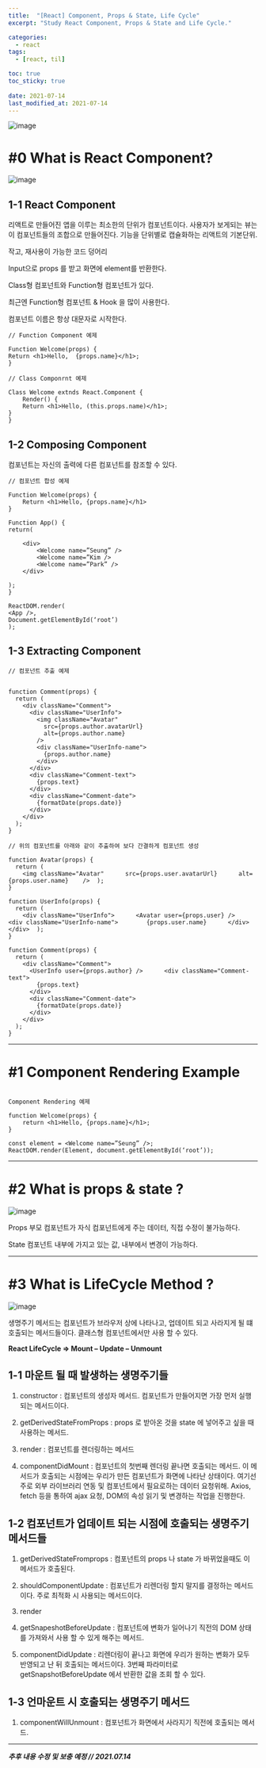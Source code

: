 ```yaml
---
title:  "[React] Component, Props & State, Life Cycle"
excerpt: "Study React Component, Props & State and Life Cycle."

categories:
  - react
tags:
  - [react, til]

toc: true
toc_sticky: true
 
date: 2021-07-14
last_modified_at: 2021-07-14
---
```


![image](/assets/images/21_07_14_react/logo.png)

# #0 What is React Component?

![image](/assets/images/21_07_14_react/component.jpeg)

## 1-1 React Component

리액트로 만들어진 앱을 이루는 최소한의 단위가 컴포넌트이다. 사용자가 보게되는 뷰는 이 컴포넌트들의 조합으로 만들어진다. 기능을 단위별로 캡슐화하는 리액트의 기본단위.

작고, 재사용이 가능한 코드 덩어리

Input으로 props 를 받고 화면에 element를 반환한다.

Class형 컴포넌트와 Function형 컴포넌트가 있다.

최근엔 Function형 컴포넌트 & Hook 을 많이 사용한다.

컴포넌트 이름은 항상 대문자로 시작한다.

```
// Function Component 예제 

Function Welcome(props) {
Return <h1>Hello,  {props.name}</h1>;
}
```

```
// Class Componrnt 예제

Class Welcome extnds React.Component {
	Render() {
	Return <h1>Hello, (this.props.name)</h1>;
}
}
```
## 1-2  Composing Component

컴포넌트는 자신의 출력에 다른 컴포넌트를 참조할 수 있다.

```
// 컴포넌트 합성 예제 

Function Welcome(props) {
	Return <h1>Hello, {props.name}</h1>
}

Function App() {
return(

	<div>	
		<Welcome name=”Seung” />
		<Welcome name=”Kim />
        <Welcome name=”Park” />
    </div>

);
}

ReactDOM.render(
<App />,
Document.getElementById(‘root’)
);
```


## 1-3 Extracting Component
```
// 컴포넌트 추출 예제


function Comment(props) {
  return (
    <div className="Comment">
      <div className="UserInfo">
        <img className="Avatar"
          src={props.author.avatarUrl}
          alt={props.author.name}
        />
        <div className="UserInfo-name">
          {props.author.name}
        </div>
      </div>
      <div className="Comment-text">
        {props.text}
      </div>
      <div className="Comment-date">
        {formatDate(props.date)}
      </div>
    </div>
  );
}

// 위의 컴포넌트를 아래와 같이 추출하여 보다 간결하게 컴포넌트 생성

function Avatar(props) {
  return (
    <img className="Avatar"      src={props.user.avatarUrl}      alt={props.user.name}    />  );
}

function UserInfo(props) {
  return (
    <div className="UserInfo">      <Avatar user={props.user} />      <div className="UserInfo-name">        {props.user.name}      </div>    </div>  );
}

function Comment(props) {
  return (
    <div className="Comment">
      <UserInfo user={props.author} />      <div className="Comment-text">
        {props.text}
      </div>
      <div className="Comment-date">
        {formatDate(props.date)}
      </div>
    </div>
  );
}
```

---

# #1 Component Rendering Example

```

Component Rendering 예제

function Welcome(props) {
	return <h1>Hello, {props.name}</h1>;
}

const element = <Welcome name=”Seung” />;
ReactDOM.render(Element, document.getElementById(‘root’)); 

```

---


# #2 What is props & state ?

![image](/assets/images/21_07_14_react/state.jpeg)

Props 부모 컴포넌트가 자식 컴포넌트에게 주는 데이터, 직접 수정이 불가능하다.

State 컴포넌트 내부에 가지고 있는 값, 내부에서 변경이 가능하다.

---

# #3 What is LifeCycle Method ?

![image](/assets/images/21_07_14_react/lifecycle.png)

생명주기 메서드는 컴포넌트가 브라우저 상에 나타나고, 업데이트 되고 사라지게 될 떄 호출되는 메서드들이다. 클래스형 컴포넌트에서만 사용 할 수 있다.

**React LifeCycle => Mount – Update – Unmount**

## 1-1	마운트 될 때 발생하는 생명주기들

1) constructor : 컴포넌트의 생성자 메서드. 컴포넌트가 만들어지면 가장 먼저 실행되는 메서드이다.  

2) getDerivedStateFromProps : props 로 받아온 것을 state 에 넣어주고 싶을 때 사용하는 메서드.  

3) render : 컴포넌트를 렌더링하는 메서드  

4) componentDidMount : 컴포넌트의 첫번째 렌더링 끝나면 호출되는 메서드. 이 메서드가 호출되는 시점에는 우리가 만든 컴포넌트가 화면에 나타난 상태이다. 여기선 주로 외부 라이브러리 연동 및 컴포넌트에서 필요로하는 데이터 요청위해. Axios, fetch 등을 통하여 ajax 요청, DOM의 속성 읽기 및 변경하는 작업을 진행한다.  

## 1-2	컴포넌트가 업데이트 되는 시점에 호출되는 생명주기 메서드들

1) getDerivedStateFromprops : 컴포넌트의 props 나 state 가 바뀌었을때도 이 메서드가 호출된다.

2) shouldComponentUpdate : 컴포넌트가 리렌더링 할지 말지를 결정하는 메서드이다. 주로 최적화 시 사용되는 메서드이다.

3) render 

4) getSnapeshotBeforeUpdate : 컴포넌트에 변화가 일어나기 직전의 DOM 상태를 가져와서 사용 할 수 있게 해주는 메서드. 

5) componentDidUpdate : 리렌더링이 끝나고 화면에 우리가 원하는 변화가 모두 반영되고 난 뒤 호출되는 메서드이다. 3번째 파라미터로 getSnapshotBeforeUpdate 에서 반환한 값을 조회 할 수 있다.

## 1-3 언마운트 시 호출되는 생명주기 메서드

1) componentWillUnmount : 컴포넌트가 화면에서 사라지기 직전에 호출되는 메서드.

---

***추후 내용 수정 및 보충 예정 // 2021.07.14***